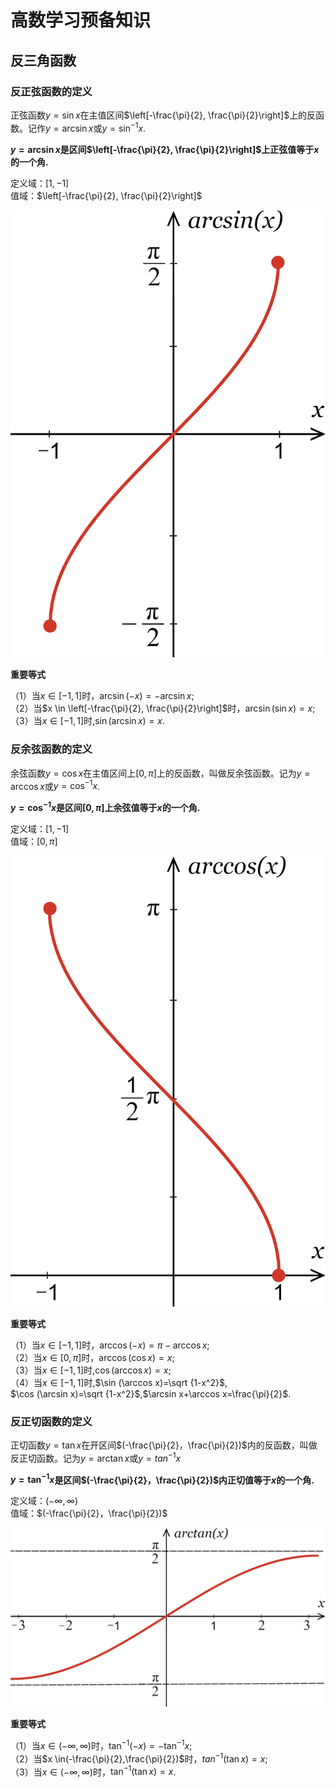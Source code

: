 # 高数学习预备知识

## 反三角函数

### 反正弦函数的定义

正弦函数$y=\sin x$在主值区间$\left[-\frac{\pi}{2}, \frac{\pi}{2}\right]$上的反函数。记作$y=\arcsin x$或$y=\sin ^{-1}x$.

**$y=\arcsin x$是区间$\left[-\frac{\pi}{2}, \frac{\pi}{2}\right]$上正弦值等于$x$的一个角.**

定义域：$\left[1,-1\right]$  
值域：$\left[-\frac{\pi}{2}, \frac{\pi}{2}\right]$

![](images/arcsin-graph.png)

**重要等式**

（1）当$x \in [-1,1]$时，$\arcsin (-x)=-\arcsin x$;  
（2）当$x \in \left[-\frac{\pi}{2}, \frac{\pi}{2}\right]$时，$\arcsin (\sin x)=x$;  
（3）当$x \in [-1,1]$时,$\sin (\arcsin x)=x$.

### 反余弦函数的定义

余弦函数$y=\cos x$在主值区间上$[0,\pi]$上的反函数，叫做反余弦函数。记为$y=\arccos x$或$y=\cos ^{-1}x$.

**$y=\cos ^{-1}x$是区间$[0,\pi]$上余弦值等于$x$的一个角.**

定义域：$\left[1,-1\right]$  
值域：$\left[0, \pi\right]$

![](images/arccos-graph.png)

**重要等式**

（1）当$x \in [-1,1]$时，$\arccos (-x)=\pi-\arccos x$;  
（2）当$x \in \left[0, \pi\right]$时，$\arccos (\cos x)=x$;  
（3）当$x \in [-1,1]$时,$\cos (\arccos x)=x$;  
（4）当$x \in [-1,1]$时,$\sin (\arccos x)=\sqrt {1-x^2}$,  
$\cos (\arcsin x)=\sqrt {1-x^2}$,$\arcsin x+\arccos x=\frac{\pi}{2}$.

### 反正切函数的定义

正切函数$y=\tan x$在开区间$(-\frac{\pi}{2}，\frac{\pi}{2})$内的反函数，叫做反正切函数。记为$y=\arctan x$或$y=tan ^{-1}x$

**$y=\tan ^{-1}x$是区间$(-\frac{\pi}{2}，\frac{\pi}{2})$内正切值等于$x$的一个角.**

定义域：$(-\infty,\infty)$  
值域：$(-\frac{\pi}{2}，\frac{\pi}{2})$

![](images/arctan-graph.png)

**重要等式**

（1）当$x \in(-\infty,\infty)$时，$\tan ^{-1}(-x)=-\tan ^{-1}x$;  
（2）当$x \in(-\frac{\pi}{2},\frac{\pi}{2})$时，$tan ^{-1}(\tan x)=x$;  
（3）当$x \in(-\infty,\infty)$时，$\tan ^{-1}(\tan x)=x$.
